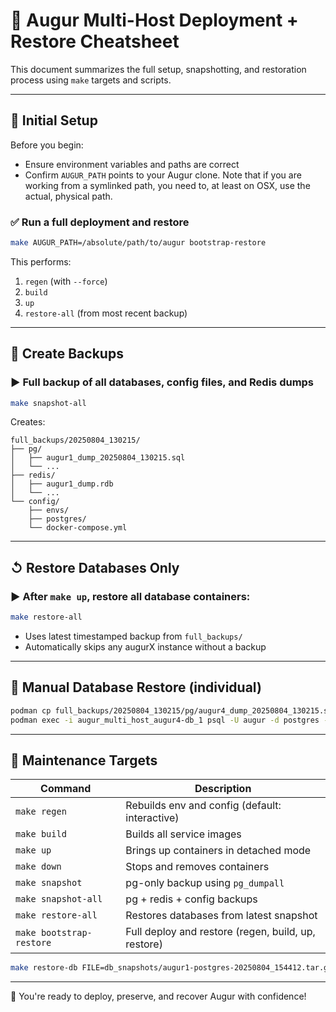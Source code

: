 # 🧠 Augur Multi-Host Deployment + Restore Cheatsheet

This document summarizes the full setup, snapshotting, and restoration process using `make` targets and scripts.

---

## 🔧 Initial Setup

Before you begin:

- Ensure environment variables and paths are correct
- Confirm `AUGUR_PATH` points to your Augur clone. Note that if you are working from a symlinked path, you need to, at least on OSX, use the actual, physical path. 

### ✅ Run a full deployment and restore

```bash
make AUGUR_PATH=/absolute/path/to/augur bootstrap-restore 
```

This performs:

1. `regen` (with `--force`)
2. `build`
3. `up`
4. `restore-all` (from most recent backup)

---

## 📅 Create Backups

### ▶️ Full backup of all databases, config files, and Redis dumps

```bash
make snapshot-all
```

Creates:

```
full_backups/20250804_130215/
├── pg/
│   ├── augur1_dump_20250804_130215.sql
│   └── ...
├── redis/
│   ├── augur1_dump.rdb
│   └── ...
└── config/
    ├── envs/
    ├── postgres/
    └── docker-compose.yml
```

---

## ↺ Restore Databases Only

### ▶️ After `make up`, restore all database containers:

```bash
make restore-all
```

- Uses latest timestamped backup from `full_backups/`
- Automatically skips any augurX instance without a backup

---

## 📆 Manual Database Restore (individual)

```bash
podman cp full_backups/20250804_130215/pg/augur4_dump_20250804_130215.sql augur_multi_host_augur4-db_1:/tmp/dump.sql
podman exec -i augur_multi_host_augur4-db_1 psql -U augur -d postgres -f /tmp/dump.sql
```

---

## 💪 Maintenance Targets

| Command                   | Description                                       |
|---------------------------|---------------------------------------------------|
| `make regen`              | Rebuilds env and config (default: interactive)   |
| `make build`              | Builds all service images                        |
| `make up`                 | Brings up containers in detached mode            |
| `make down`               | Stops and removes containers                     |
| `make snapshot`           | pg-only backup using `pg_dumpall`                |
| `make snapshot-all`       | pg + redis + config backups                      |
| `make restore-all`        | Restores databases from latest snapshot          |
| `make bootstrap-restore`  | Full deploy and restore (regen, build, up, restore) |

```bash
make restore-db FILE=db_snapshots/augur1-postgres-20250804_154412.tar.gz
```

---

🚀 You're ready to deploy, preserve, and recover Augur with confidence!

